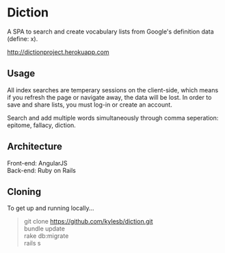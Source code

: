 # Diction

A SPA to search and create vocabulary lists from Google's definition data (define: x). 

http://dictionproject.herokuapp.com

## Usage

All index searches are temperary sessions on the client-side, which means if you refresh the page or navigate away, the data will be lost. In order to save and share lists, you must log-in or create an account. 

Search and add multiple words simultaneously through comma seperation: epitome, fallacy, diction. 


## Architecture

Front-end: 	AngularJS<br>
Back-end:	Ruby on Rails 


## Cloning

To get up and running locally...

> git clone https://github.com/kylesb/diction.git<br>
> bundle update<br>
> rake db:migrate<br>
> rails s